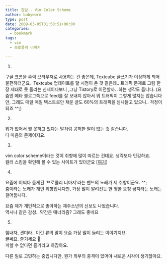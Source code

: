 ```yaml
---
title: 잡담.. Vim Color Scheme
author: babyworm
type: post
date: 2009-03-05T01:50:51+00:00
categories:
  - bookmark
tags:
  - vim
  - 브로콜리 너마저

---
```

1.  
구글 크롬을 주력 브라우저로 사용하는 건 좋은데, Textcube 글쓰기가 이상하게 되어 불편하더군요.&nbsp; Textcube 업데이트를 할 시점이 온 것 같은데.. 트래픽 문제로 그림 한장 제대로 못 올리는 신세이다보니 ,그냥 Tistory로 이전할까. .하는 생각도 듭니다. (요즘엔 메타 블로그쪽으로 feed를 잘 보내지 않아서 뭐 트래픽이 그렇게 많지는 않습니다만, 그래도 매일 매일 텍스트로만 채운 글도 60%의 트래픽을 넘나들고 있으니.. 걱정이 되죠 ^^;)  
  
2.  
뭐가 없어서 뭘 못하고 있다는 말처럼 공허한 말이 없는 것 같습니다.  
다 마음의 문제이지요.  
  
3.  
vim color scheme이라는 것이 취향에 많이 따르는 건데요. 생각보다 민감하죠.  
컬러 스킴을 확인해 볼 수 있는 사이트가 있더군요 [<A href="http://www.cs.cmu.edu/~maverick/VimColorSchemeTest/index.html" target=_blank>여기</A>]  
  
4.  
요즘에 어쩌다 듣게된 &#8216;브로콜리 너마저&#8217;라는 밴드의 노래가 제 취향이군요. ^^;  
춤이라는 노래가 개인 취향입니다만, 가장 많이 알려진듯 한 앵콜 요청 금지라는 노래는 걸어둡니다.  
  
<DIV class="imageblock center" style="CLEAR: both; TEXT-ALIGN: center">
</DIV>

요즘 제가 개인적으로 좋아하는 재주소년의 신보도 나왔습니다.  
역시나 같은 감성.. 약간은 매너리즘? 그래도 좋네요  
  
5.  
힘내자, 견뎌라.. 이런 류의 말이 요즘 가장 많이 들리는 이야기지요.  
글쎄요. 즐기세요 🙂  
피할 수 없다면 즐기라고 하잖아요.  
  
다른 일로 고민하는 중입니다만, 뭔가 외부의 충격이 있어야 새로운 시각이 생기잖아요.
